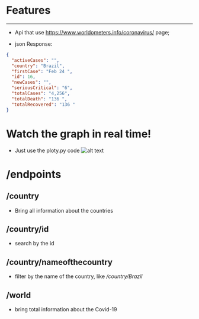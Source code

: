 # Features

* * *
- Api that use https://www.worldometers.info/coronavirus/ page;

- json Response:

```json
{
  "activeCases": "",
  "country": "Brazil",
  "firstCase": "Feb 24 ",
  "id": 16,
  "newCases": "",
  "seriousCritical": "6",
  "totalCases": "4,256",
  "totalDeath": "136 ",
  "totalRecovered": "136 "
}
```
# Watch the graph in real time!

- Just use the ploty.py code
![alt text](http://https://photos.app.goo.gl/8V4oL2CQpkbdTeHo8)

# /endpoints

## /country
- Bring all information about the countries

## /country/id
- search by the id

## /country/nameofthecountry
- filter by the name of the country, like */country/Brazil*

## /world

- bring total information about the Covid-19
